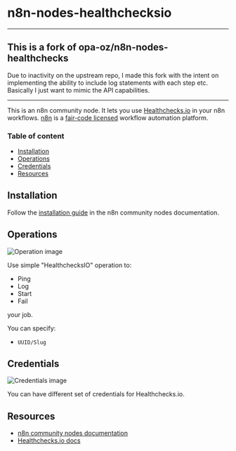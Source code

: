 # n8n-nodes-healthchecksio

***

This is a fork of opa-oz/n8n-nodes-healthchecks
------
Due to inactivity on the upstream repo, I made this fork with the intent on implementing the ability to include log statements with each step etc. Basically I just want to mimic the API capabilities. 

***

This is an n8n community node. It lets you use [Healthchecks.io](https://healthchecks.io) in your n8n workflows.
[n8n](https://n8n.io/) is a [fair-code licensed](https://docs.n8n.io/reference/license/) workflow automation platform.

### Table of content

- [Installation](#installation)
- [Operations](#operations)
- [Credentials](#credentials)
- [Resources](#resources)

## Installation

Follow the [installation guide](https://docs.n8n.io/integrations/community-nodes/installation/) in the n8n community
nodes documentation.

## Operations

![Operation image](https://raw.githubusercontent.com/opa-oz/n8n-nodes-healthchecks/master/docs/operation.png)

Use simple "HealthchecksIO" operation to:
- Ping
- Log
- Start
- Fail

your job.

You can specify:

- `UUID/Slug`

## Credentials

![Credentials image](https://raw.githubusercontent.com/opa-oz/n8n-nodes-healthchecks/master/docs/credentials.png)

You can have different set of credentials for Healthchecks.io.

## Resources

* [n8n community nodes documentation](https://docs.n8n.io/integrations/community-nodes/)
* [Healthchecks.io docs](https://healthchecks.io/docs/)


